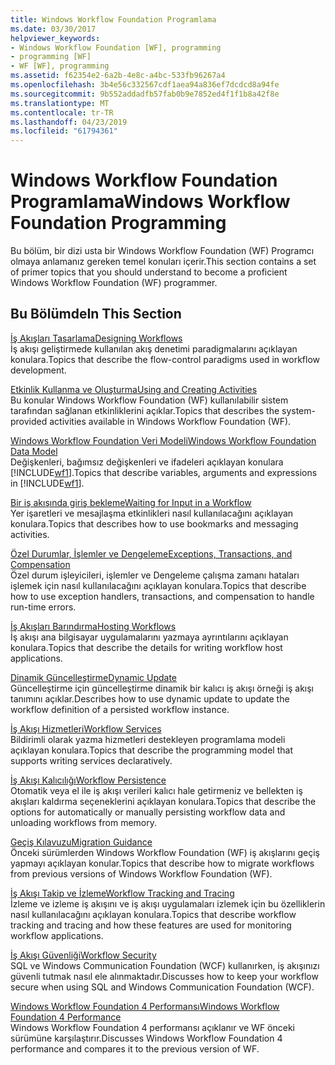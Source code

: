 ```yaml
---
title: Windows Workflow Foundation Programlama
ms.date: 03/30/2017
helpviewer_keywords:
- Windows Workflow Foundation [WF], programming
- programming [WF]
- WF [WF], programming
ms.assetid: f62354e2-6a2b-4e8c-a4bc-533fb96267a4
ms.openlocfilehash: 3b4e56c332567cdf1aea94a836ef7dcdcd8a94fe
ms.sourcegitcommit: 9b552addadfb57fab0b9e7852ed4f1f1b8a42f8e
ms.translationtype: MT
ms.contentlocale: tr-TR
ms.lasthandoff: 04/23/2019
ms.locfileid: "61794361"
---
```

# <a name="windows-workflow-foundation-programming"></a><span data-ttu-id="38c5c-102">Windows Workflow Foundation Programlama</span><span class="sxs-lookup"><span data-stu-id="38c5c-102">Windows Workflow Foundation Programming</span></span>
<span data-ttu-id="38c5c-103">Bu bölüm, bir dizi usta bir Windows Workflow Foundation (WF) Programcı olmaya anlamanız gereken temel konuları içerir.</span><span class="sxs-lookup"><span data-stu-id="38c5c-103">This section contains a set of primer topics that you should understand to become a proficient Windows Workflow Foundation (WF) programmer.</span></span>  
  
## <a name="in-this-section"></a><span data-ttu-id="38c5c-104">Bu Bölümde</span><span class="sxs-lookup"><span data-stu-id="38c5c-104">In This Section</span></span>  
 [<span data-ttu-id="38c5c-105">İş Akışları Tasarlama</span><span class="sxs-lookup"><span data-stu-id="38c5c-105">Designing Workflows</span></span>](designing-workflows.md)  
 <span data-ttu-id="38c5c-106">İş akışı geliştirmede kullanılan akış denetimi paradigmalarını açıklayan konulara.</span><span class="sxs-lookup"><span data-stu-id="38c5c-106">Topics that describe the flow-control paradigms used in workflow development.</span></span>  
  
 [<span data-ttu-id="38c5c-107">Etkinlik Kullanma ve Oluşturma</span><span class="sxs-lookup"><span data-stu-id="38c5c-107">Using and Creating Activities</span></span>](using-and-creating-activities.md)  
 <span data-ttu-id="38c5c-108">Bu konular Windows Workflow Foundation (WF) kullanılabilir sistem tarafından sağlanan etkinliklerini açıklar.</span><span class="sxs-lookup"><span data-stu-id="38c5c-108">Topics that describes the system-provided activities available in Windows Workflow Foundation (WF).</span></span>  
  
 [<span data-ttu-id="38c5c-109">Windows Workflow Foundation Veri Modeli</span><span class="sxs-lookup"><span data-stu-id="38c5c-109">Windows Workflow Foundation Data Model</span></span>](data-model.md)  
 <span data-ttu-id="38c5c-110">Değişkenleri, bağımsız değişkenleri ve ifadeleri açıklayan konulara [!INCLUDE[wf1](../../../includes/wf1-md.md)].</span><span class="sxs-lookup"><span data-stu-id="38c5c-110">Topics that describe variables, arguments and expressions in [!INCLUDE[wf1](../../../includes/wf1-md.md)].</span></span>  
  
 [<span data-ttu-id="38c5c-111">Bir iş akışında giriş bekleme</span><span class="sxs-lookup"><span data-stu-id="38c5c-111">Waiting for Input in a Workflow</span></span>](waiting-for-input-in-a-workflow.md)  
 <span data-ttu-id="38c5c-112">Yer işaretleri ve mesajlaşma etkinlikleri nasıl kullanılacağını açıklayan konulara.</span><span class="sxs-lookup"><span data-stu-id="38c5c-112">Topics that describes how to use bookmarks and messaging activities.</span></span>  
  
 [<span data-ttu-id="38c5c-113">Özel Durumlar, İşlemler ve Dengeleme</span><span class="sxs-lookup"><span data-stu-id="38c5c-113">Exceptions, Transactions, and Compensation</span></span>](exceptions-transactions-and-compensation.md)  
 <span data-ttu-id="38c5c-114">Özel durum işleyicileri, işlemler ve Dengeleme çalışma zamanı hataları işlemek için nasıl kullanılacağını açıklayan konulara.</span><span class="sxs-lookup"><span data-stu-id="38c5c-114">Topics that describe how to use exception handlers, transactions, and compensation to handle run-time errors.</span></span>  
  
 [<span data-ttu-id="38c5c-115">İş Akışları Barındırma</span><span class="sxs-lookup"><span data-stu-id="38c5c-115">Hosting Workflows</span></span>](hosting-workflows.md)  
 <span data-ttu-id="38c5c-116">İş akışı ana bilgisayar uygulamalarını yazmaya ayrıntılarını açıklayan konulara.</span><span class="sxs-lookup"><span data-stu-id="38c5c-116">Topics that describe the details for writing workflow host applications.</span></span>  
  
 [<span data-ttu-id="38c5c-117">Dinamik Güncelleştirme</span><span class="sxs-lookup"><span data-stu-id="38c5c-117">Dynamic Update</span></span>](dynamic-update.md)  
 <span data-ttu-id="38c5c-118">Güncelleştirme için güncelleştirme dinamik bir kalıcı iş akışı örneği iş akışı tanımını açıklar.</span><span class="sxs-lookup"><span data-stu-id="38c5c-118">Describes how to use dynamic update to update the workflow definition of a persisted workflow instance.</span></span>  
  
 [<span data-ttu-id="38c5c-119">İş Akışı Hizmetleri</span><span class="sxs-lookup"><span data-stu-id="38c5c-119">Workflow Services</span></span>](../wcf/feature-details/workflow-services.md)  
 <span data-ttu-id="38c5c-120">Bildirimli olarak yazma hizmetleri destekleyen programlama modeli açıklayan konulara.</span><span class="sxs-lookup"><span data-stu-id="38c5c-120">Topics that describe the programming model that supports writing services declaratively.</span></span>  
  
 [<span data-ttu-id="38c5c-121">İş Akışı Kalıcılığı</span><span class="sxs-lookup"><span data-stu-id="38c5c-121">Workflow Persistence</span></span>](workflow-persistence.md)  
 <span data-ttu-id="38c5c-122">Otomatik veya el ile iş akışı verileri kalıcı hale getirmeniz ve bellekten iş akışları kaldırma seçeneklerini açıklayan konulara.</span><span class="sxs-lookup"><span data-stu-id="38c5c-122">Topics that describe the options for automatically or manually persisting workflow data and unloading workflows from memory.</span></span>  
  
 [<span data-ttu-id="38c5c-123">Geçiş Kılavuzu</span><span class="sxs-lookup"><span data-stu-id="38c5c-123">Migration Guidance</span></span>](migration-guidance.md)  
 <span data-ttu-id="38c5c-124">Önceki sürümlerden Windows Workflow Foundation (WF) iş akışlarını geçiş yapmayı açıklayan konular.</span><span class="sxs-lookup"><span data-stu-id="38c5c-124">Topics that describe how to migrate workflows from previous versions of Windows Workflow Foundation (WF).</span></span>  
  
 [<span data-ttu-id="38c5c-125">İş Akışı Takip ve İzleme</span><span class="sxs-lookup"><span data-stu-id="38c5c-125">Workflow Tracking and Tracing</span></span>](workflow-tracking-and-tracing.md)  
 <span data-ttu-id="38c5c-126">İzleme ve izleme iş akışını ve iş akışı uygulamaları izlemek için bu özelliklerin nasıl kullanılacağını açıklayan konulara.</span><span class="sxs-lookup"><span data-stu-id="38c5c-126">Topics that describe workflow tracking and tracing and how these features are used for monitoring workflow applications.</span></span>  
  
 [<span data-ttu-id="38c5c-127">İş Akışı Güvenliği</span><span class="sxs-lookup"><span data-stu-id="38c5c-127">Workflow Security</span></span>](workflow-security.md)  
 <span data-ttu-id="38c5c-128">SQL ve Windows Communication Foundation (WCF) kullanırken, iş akışınızı güvenli tutmak nasıl ele alınmaktadır.</span><span class="sxs-lookup"><span data-stu-id="38c5c-128">Discusses how to keep your workflow secure when using SQL and Windows Communication Foundation (WCF).</span></span>  
  
 [<span data-ttu-id="38c5c-129">Windows Workflow Foundation 4 Performansı</span><span class="sxs-lookup"><span data-stu-id="38c5c-129">Windows Workflow Foundation 4 Performance</span></span>](performance.md)  
 <span data-ttu-id="38c5c-130">Windows Workflow Foundation 4 performansı açıklanır ve WF önceki sürümüne karşılaştırır.</span><span class="sxs-lookup"><span data-stu-id="38c5c-130">Discusses Windows Workflow Foundation 4 performance and compares it to the previous version of WF.</span></span>
